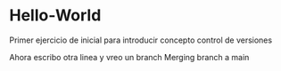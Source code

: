 # Hello-World
Primer ejercicio de inicial para introducir concepto control de versiones

Ahora escribo otra linea y vreo un branch
Merging branch a main
